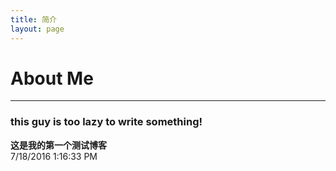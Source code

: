 ```yaml
---
title: 简介
layout: page
---
```


# About Me
***
### this guy is too lazy to write something!
**这是我的第一个测试博客**  
7/18/2016 1:16:33 PM 